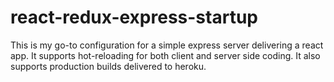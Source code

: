# react-redux-express-startup
This is my go-to configuration for a simple express server delivering a react app. It supports hot-reloading for both client and server side coding. It also supports production builds delivered to heroku.
